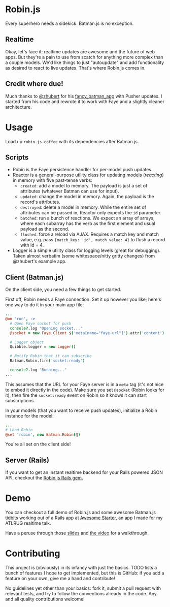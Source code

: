 Robin.js
========
Every superhero needs a sidekick. Batman.js is no exception.

Realtime
--------
Okay, let's face it: realtime updates are awesome and the future of web apps. But they're a pain to use from scatch for anything more complex than a couple models. We'd like things to just "autoupdate" and add functionality as desired to react to live updates. That's where Robin.js comes in.

Credit where due!
-----------------
Much thanks to [@zhubert](https://github.com/zhubert) for his [fancy_batman_app](https://github.com/zhubert/fancy_batman_app) with Pusher updates. I started from his code and rewrote it to work with Faye and a slightly cleaner architecture.

Usage
=====
Load up `robin.js.coffee` with its dependencies after Batman.js.

Scripts
-------
- Robin is the Faye persistence handler for per-model push updates.
- Reactor is a general-purpose utility class for updating models (*reacting*) in memory with five past-tense verbs:
  - `created`: add a model to memory. The payload is just a set of attributes (whatever Batman can use for input).
  - `updated`: change the model in memory. Again, the payload is the record's attributes.
  - `destroyed`: delete a model in memory. While the entire set of attributes can be passed in, Reactor only expects the `id` parameter.
  - `batched`: run a bunch of reactions. We expect an array of arrays, where each subarray has the verb as the first element and usual payload as the second.
  - `flushed`: force a reload via AJAX. Requires a match key and match value, e.g. pass `{match_key: 'id', match_value: 4}` to flush a record with id = 4.
- Logger is a simple utility class for logging levels (great for debugging). Taken almost verbatim (some whitespace/nitty gritty changes) from @zhubert's example app.

Client (Batman.js)
------------------
On the client side, you need a few things to get started.

First off, Robin needs a Faye connection. Set it up however you like; here's one way to do it in your main app file:

```coffeescript
...
@on 'run', ->
  # Open Faye socket for push
  console?.log "Opening socket..."
  @socket = new Faye.Client $('meta[name="faye-url"]').attr('content')

  # Logger object
  Quibble.logger = new Logger()

  # Notify Robin that it can subscribe
  Batman.Robin.fire('socket:ready')

  console?.log "Running..."
...
```

This assumes that the URL for your Faye server is in a `meta` tag (it's not nice to embed it directly in the code). Make sure you set `@socket` (Robin looks for it), then fire the `socket:ready` event on Robin so it knows it can start subscriptions.

In your models (that you want to receive push updates), initialize a Robin instance for the model:

```coffeescript
...
# Load Robin
@set 'robin', new Batman.Robin(@)
```

You're all set on the client side!

Server (Rails)
--------------

If you want to get an instant realtime backend for your Rails powered JSON API, checkout the [Robin.js Rails gem.](https://github.com/nybblr/robin-rails)

Demo
====
You can checkout a full demo of Robin.js and some awesome Batman.js tidbits working out of a Rails app at [Awesome Starter,](https://github.com/nybblr/awesome-starter/tree/complete-demo-app) an app I made for my ATLRUG realtime talk.

Have a peruse through those [slides](https://speakerdeck.com/nybblr/into-the-batmobile-realtime-batman-dot-js-with-robin-dot-js-and-rails) and [the video](http://vimeo.com/68354627) for a walkthrough.

Contributing
============
This project is (obviously) in its infancy with just the basics. TODO lists a bunch of features I hope to get implemented, but this is GitHub: if you add a feature on your own, give me a hand and contribute!

No guidelines yet other than your basics: fork it, submit a pull request with relevant tests, and try to follow the conventions already in the code. Any and all quality contributions welcome!
